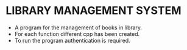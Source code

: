 # LIBRARY MANAGEMENT SYSTEM
* A program for the management of books in library. 
* For each function different cpp has been created.
* To run the program authentication is required.

